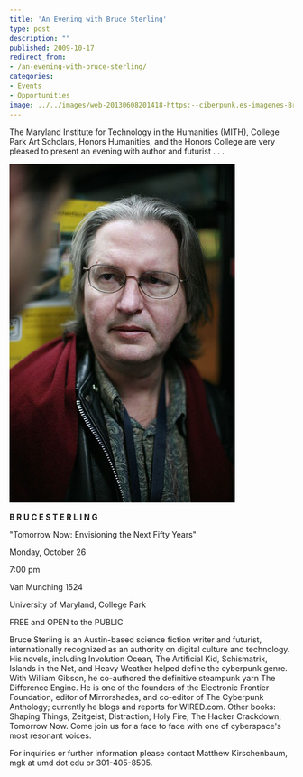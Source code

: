 ```yaml
---
title: 'An Evening with Bruce Sterling'
type: post
description: ""
published: 2009-10-17
redirect_from: 
- /an-evening-with-bruce-sterling/
categories:
- Events
- Opportunities
image: ../../images/web-20130608201418-https:--ciberpunk.es-imagenes-Bruce_Sterling.jpg
---
```

The Maryland Institute for Technology in the Humanities (MITH), College Park Art Scholars, Honors Humanities, and the Honors College are very pleased to present an evening with author and futurist . . .

![](../../images/web-20130608201418-https:--ciberpunk.es-imagenes-Bruce_Sterling.jpg)

**B R U C E S T E R L I N G**

"Tomorrow Now: Envisioning the Next Fifty Years"

Monday, October 26

7:00 pm

Van Munching 1524

University of Maryland, College Park

FREE and OPEN to the PUBLIC

Bruce Sterling is an Austin-based science fiction writer and futurist, internationally recognized as an authority on digital culture and technology. His novels, including Involution Ocean, The Artificial Kid, Schismatrix, Islands in the Net, and Heavy Weather helped define the cyberpunk genre. With William Gibson, he co-authored the definitive steampunk yarn The Difference Engine. He is one of the founders of the Electronic Frontier Foundation, editor of Mirrorshades, and co-editor of The Cyberpunk Anthology; currently he blogs and reports for WIRED.com. Other books: Shaping Things; Zeitgeist; Distraction; Holy Fire; The Hacker Crackdown; Tomorrow Now. Come join us for a face to face with one of cyberspace's most resonant voices.

For inquiries or further information please contact Matthew Kirschenbaum, mgk at umd dot edu or 301-405-8505.
